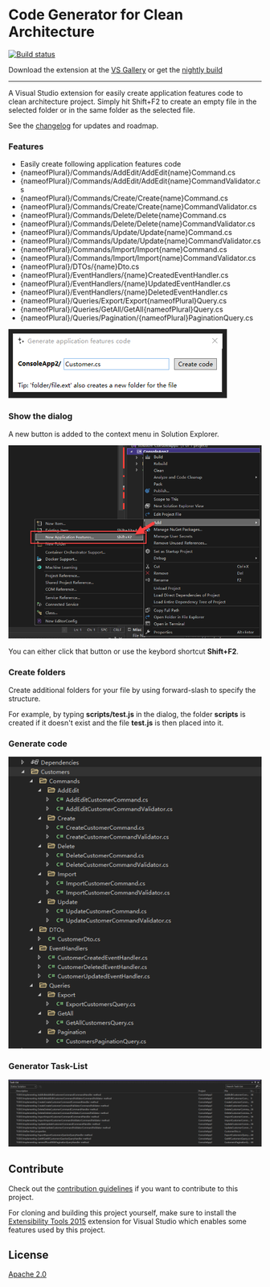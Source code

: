 # Code Generator for Clean Architecture 

[![Build status](https://ci.appveyor.com/api/projects/status/252jpryc38qah37x?svg=true)](https://ci.appveyor.com/project/madskristensen/addanyfile)

Download the extension at the
[VS Gallery](https://marketplace.visualstudio.com/items?itemName=MadsKristensen.AddNewFile)
or get the
[nightly build](http://vsixgallery.com/extension/6A168388-B6A2-42F9-BA5A-B577D3CD4DB5/)

-------------------------------------------------

A Visual Studio extension for easily create application features code  to clean architecture project. Simply hit Shift+F2 to create an empty file in the
selected folder or in the same folder as the selected file.

See the [changelog](CHANGELOG.md) for updates and roadmap.

### Features

- Easily create following application features code
- {nameofPlural}/Commands/AddEdit/AddEdit{name}Command.cs
- {nameofPlural}/Commands/AddEdit/AddEdit{name}CommandValidator.cs
- {nameofPlural}/Commands/Create/Create{name}Command.cs
- {nameofPlural}/Commands/Create/Create{name}CommandValidator.cs
- {nameofPlural}/Commands/Delete/Delete{name}Command.cs
- {nameofPlural}/Commands/Delete/Delete{name}CommandValidator.cs
- {nameofPlural}/Commands/Update/Update{name}Command.cs
- {nameofPlural}/Commands/Update/Update{name}CommandValidator.cs
- {nameofPlural}/Commands/Import/Import{name}Command.cs
- {nameofPlural}/Commands/Import/Import{name}CommandValidator.cs
- {nameofPlural}/DTOs/{name}Dto.cs
- {nameofPlural}/EventHandlers/{name}CreatedEventHandler.cs
- {nameofPlural}/EventHandlers/{name}UpdatedEventHandler.cs
- {nameofPlural}/EventHandlers/{name}DeletedEventHandler.cs
- {nameofPlural}/Queries/Export/Export{nameofPlural}Query.cs
- {nameofPlural}/Queries/GetAll/GetAll{nameofPlural}Query.cs
- {nameofPlural}/Queries/Pagination/{nameofPlural}PaginationQuery.cs

![Add new file dialog](art/dialog1.png)

### Show the dialog

A new button is added to the context menu in Solution Explorer.

![Add new file dialog](art/menu1.png)

You can either click that button or use the keybord shortcut **Shift+F2**.

### Create folders

Create additional folders for your file by using forward-slash to
specify the structure.

For example, by typing **scripts/test.js** in the dialog, the
folder **scripts** is created if it doesn't exist and the file
**test.js** is then placed into it.

### Generate code
![Source code for application features](art/code.png)

### Generator Task-List
![to-do list](art/task-list.png)

## Contribute
Check out the [contribution guidelines](.github/CONTRIBUTING.md)
if you want to contribute to this project.

For cloning and building this project yourself, make sure
to install the
[Extensibility Tools 2015](https://marketplace.visualstudio.com/items?itemName=MadsKristensen.ExtensibilityTools)
extension for Visual Studio which enables some features
used by this project.

## License
[Apache 2.0](LICENSE)
